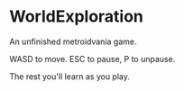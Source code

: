 # WorldExploration
An unfinished metroidvania game.

WASD to move.
ESC to pause, P to unpause.

The rest you'll learn as you play.
